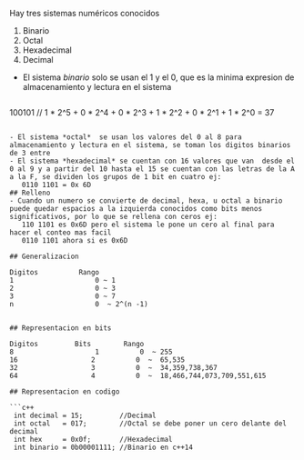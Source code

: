 Hay tres sistemas numéricos conocidos 
1. Binario       
2. Octal 
3. Hexadecimal
4. Decimal

- El sistema *binario* solo se usan el 1 y el 0, que es la minima expresion de almacenamiento y lectura en el sistema
  ```c++
100101   // 1 * 2^5 + 0 * 2^4 + 0 * 2^3 + 1 * 2^2 + 0 * 2^1 + 1 * 2^0 = 37 
```

- El sistema *octal*  se usan los valores del 0 al 8 para almacenamiento y lectura en el sistema, se toman los digitos binarios de 3 entre
- El sistema *hexadecimal* se cuentan con 16 valores que van  desde el 0 al 9 y a partir del 10 hasta el 15 se cuentan con las letras de la A a la F, se dividen los grupos de 1 bit en cuatro ej:
   0110 1101 = 0x 6D
## Relleno
- Cuando un numero se convierte de decimal, hexa, u octal a binario puede quedar espacios a la izquierda conocidos como bits menos significativos, por lo que se rellena con ceros ej:
   110 1101 es 0x6D pero el sistema le pone un cero al final para hacer el conteo mas facil
   0110 1101 ahora si es 0x6D 

## Generalizacion 

Digitos          Rango
1                    0 ~ 1
2                    0 ~ 3
3                    0 ~ 7
n                    0  ~ 2^(n -1) 


## Representacion en bits

Digitos         Bits        Rango
8                    1          0  ~ 255
16                  2          0  ~  65,535
32                  3          0  ~  34,359,738,367
64                  4          0  ~  18,466,744,073,709,551,615

## Representacion en codigo

```c++ 
 int decimal = 15;         //Decimal
 int octal   = 017;        //Octal se debe poner un cero delante del decimal
 int hex     = 0x0f;       //Hexadecimal 
 int binario = 0b00001111; //Binario en c++14
 ```







